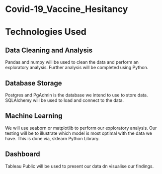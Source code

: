 # Covid-19_Vaccine_Hesitancy

# Technologies Used
## Data Cleaning and Analysis
Pandas and numpy will be used to clean the data and perform an exploratory analysis. Further analysis will be completed using Python.

## Database Storage
Postgres and PgAdmin is the database we intend to use to store data.
SQLAlchemy will be used to load and connect to the data.

## Machine Learning
We will use seaborn or matplotlib to perform our exploratory analysis. Our testing will be to illustrate which model is most optimal with the data we have. This is done via, sklearn Python Library.

## Dashboard
Tableau Public will be used to present our data dn visualise our findings.

